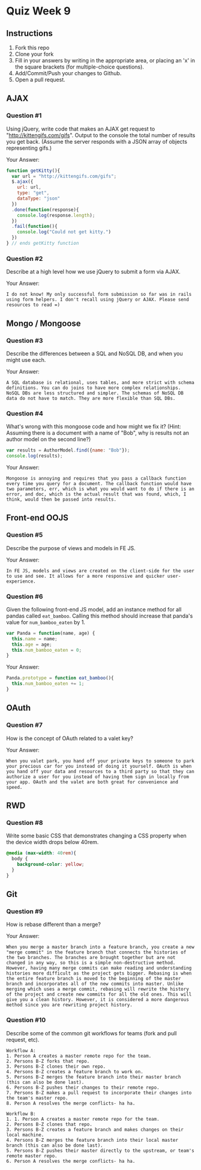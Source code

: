 # Quiz Week 9

## Instructions

1. Fork this repo
2. Clone your fork
3. Fill in your answers by writing in the appropriate area, or placing an 'x' in
the square brackets (for multiple-choice questions).
4. Add/Commit/Push your changes to Github.
5. Open a pull request.

## AJAX

### Question #1

Using jQuery, write code that makes an AJAX get request to "http://kittengifs.com/gifs". Output to the console the total number of results you get back. (Assume the server responds with a JSON array of objects representing gifs.)

Your Answer:
```js
function getKitty(){
  var url = "http://kittengifs.com/gifs";
  $.ajax({
    url: url,
    type: "get",
    dataType: "json"
  })
  .done(function(response){
    console.log(response.length);
  })
  .fail(function(){
    console.log("Could not get kitty.")
  })
} // ends getKitty function
```

### Question #2

Describe at a high level how we use jQuery to submit a form via AJAX.

Your Answer:
```text
I do not know! My only successful form submission so far was in rails using form helpers. I don't recall using jQuery or AJAX. Please send resources to read =)
```


## Mongo / Mongoose

### Question #3

Describe the differences between a SQL and NoSQL DB, and when you might use each.

Your Answer:
```text
A SQL database is relational, uses tables, and more strict with schema definitions. You can do joins to have more complex relationships. NoSQL DBs are less structured and simpler. The schemas of NoSQL DB data do not have to match. They are more flexible than SQL DBs.
```


### Question #4

What's wrong with this mongoose code and how might we fix it?
(Hint: Assuming there is a document with a name of "Bob", why is results not an author model on the second line?)

```js
var results = AuthorModel.find({name: "Bob"});
console.log(results);
```

Your Answer:
```text
Mongoose is annoying and requires that you pass a callback function every time you query for a document. The callback function would have two parameters, err, which is what you would want to do if there is an error, and doc, which is the actual result that was found, which, I think, would then be passed into results.
```

## Front-end OOJS

### Question #5

Describe the purpose of views and models in FE JS.

Your Answer:
```text
In FE JS, models and views are created on the client-side for the user to use and see. It allows for a more responsive and quicker user-experience.
```

### Question #6

Given the following front-end JS model, add an instance method for all pandas called `eat_bamboo`. Calling this method should increase that panda's value for `num_bamboo_eaten` by 1.

```js
var Panda = function(name, age) {
  this.name = name;
  this.age = age;
  this.num_bamboo_eaten = 0;
}
```

Your Answer:
```js
Panda.prototype = function eat_bamboo(){
  this.num_bamboo_eaten += 1;
}
```


## OAuth

### Question #7

How is the concept of OAuth related to a valet key?

Your Answer:
```text
When you valet park, you hand off your private keys to someone to park your precious car for you instead of doing it yourself. OAuth is when you hand off your data and resources to a third party so that they can authorize a user for you instead of having them sign in locally from your app. OAuth and the valet are both great for convenience and speed.  
```


## RWD

### Question #8

Write some basic CSS that demonstrates changing a CSS property when the device width drops below 40rem.

```css
@media (max-width: 40rem){
  body {
    background-color: yellow;
  }
}
```

## Git

### Question #9

How is rebase different than a merge?

Your Answer:
```text
When you merge a master branch into a feature branch, you create a new "merge commit" in the feature branch that connects the histories of the two branches. The branches are brought together but are not changed in any way, so this is a simple non-destructive method. However, having many merge commits can make reading and understanding histories more difficult as the project gets bigger. Rebasing is when the entire feature branch is moved to the beginning of the master branch and incorporates all of the new commits into master. Unlike merging which uses a merge commit, rebasing will rewrite the history of the project and create new commits for all the old ones. This will give you a clean history. However, it is considered a more dangerous method since you are rewriting project history.
```

### Question #10

Describe some of the common git workflows for teams (fork and pull request, etc).

```text
Workflow A:
1. Person A creates a master remote repo for the team.
2. Persons B-Z forks that repo.
3. Persons B-Z clones their own repo.
4. Persons B-Z creates a feature branch to work on.
5. Persons B-Z merges the feature branch into their master branch (this can also be done last).
6. Persons B-Z pushes their changes to their remote repo.
7. Persons B-Z makes a pull request to incorporate their changes into the team's master repo.
8. Person A resolves the merge conflicts- ha ha.

Workflow B:
1. 1. Person A creates a master remote repo for the team.
2. Persons B-Z clones that repo.
3. Persons B-Z creates a feature branch and makes changes on their local machine.
4. Persons B-Z merges the feature branch into their local master branch (this can also be done last).
5. Persons B-Z pushes their master directly to the upstream, or team's remote master repo.
6. Person A resolves the merge conflicts- ha ha.
```
